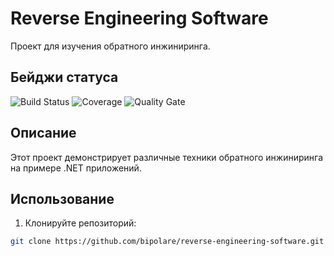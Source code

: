 # Reverse Engineering Software

Проект для изучения обратного инжиниринга.

## Бейджи статуса

![Build Status](https://img.shields.io/badge/build-passing-brightgreen)
![Coverage](https://img.shields.io/badge/coverage-0%25-red)
![Quality Gate](https://img.shields.io/badge/quality%20gate-pending-lightgrey)

## Описание

Этот проект демонстрирует различные техники обратного инжиниринга на примере .NET приложений.

## Использование

1. Клонируйте репозиторий:
```bash
git clone https://github.com/bipolare/reverse-engineering-software.git
